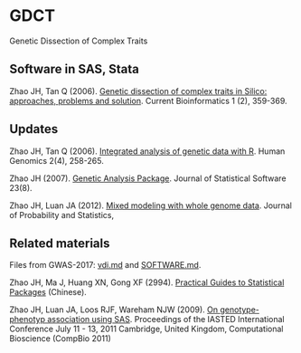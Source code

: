 # GDCT

Genetic Dissection of Complex Traits

## Software in SAS, Stata

Zhao JH, Tan Q (2006). [Genetic dissection of complex traits in Silico: approaches, problems and solution](https://jinghuazhao.github.io/paper/cbio06.pdf). Current Bioinformatics 1 (2), 359-369.

## Updates

Zhao JH, Tan Q (2006). [Integrated analysis of genetic data with R](https://www.ncbi.nlm.nih.gov/pmc/articles/PMC3525150/pdf/1479-7364-2-4-258.pdf). Human Genomics 2(4), 258-265.

Zhao JH (2007). [Genetic Analysis Package](https://www.jstatsoft.org/article/view/v023i08). Journal of Statistical Software 23(8).

Zhao JH, Luan JA (2012). [Mixed modeling with whole genome data](http://www.hindawi.com/journals/jps/2012/485174/). Journal of Probability and Statistics, 

## Related materials

Files from GWAS-2017: [vdi.md](vdi.md) and [SOFTWARE.md](SOFTWARE.md).

Zhao JH, Ma J, Huang XN, Gong XF (2994). [Practical Guides to Statistical Packages](doc/pgsp.pdf) (Chinese).

Zhao JH, Luan JA, Loos RJF, Wareham NJW (2009). [On genotype-phenotyp association using SAS](doc/742-040.pdf). Proceedings of the IASTED International Conference July 11 - 13, 2011 Cambridge, United Kingdom, Computational Bioscience (CompBio 2011)
